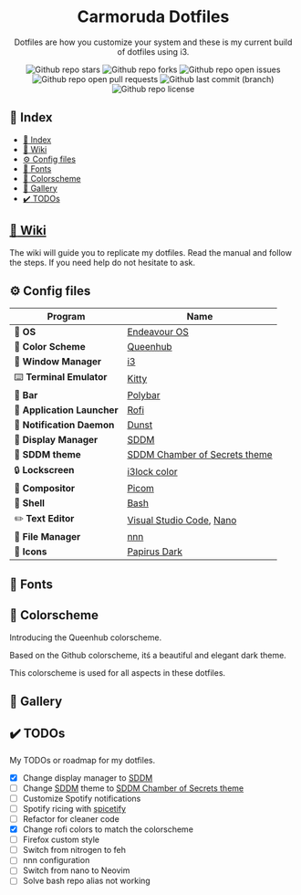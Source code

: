 <h1 align="center">
  Carmoruda Dotfiles
 </h1>

<p align="center">
  Dotfiles are how you customize your system and these is my current build of dotfiles using i3.
</p>

<div align="center">
  <img alt="Github repo stars" src="https://img.shields.io/github/stars/carmoruda/dotfiles?color=db6d28&labelColor=202328&style=for-the-badge">
  <img alt="Github repo forks" src="https://img.shields.io/github/forks/carmoruda/dotfiles?color=388bfd&labelColor=202328&style=for-the-badge">
  <img alt="Github repo open issues" src="https://img.shields.io/github/issues/carmoruda/dotfiles?color=f85149&labelColor=202328&style=for-the-badge">
  <img alt="Github repo open pull requests" src="https://img.shields.io/github/issues-pr/carmoruda/dotfiles?color=a371f7&labelColor=202328&style=for-the-badge">
  <img alt="Github last commit (branch)" src="https://img.shields.io/github/last-commit/carmoruda/dotfiles/main?color=2ea043&labelColor=202328&label=Last Update%3F&style=for-the-badge">
  <img alt="Github repo license" src="https://img.shields.io/github/license/carmoruda/dotfiles?color=15121C&labelColor=202328&style=for-the-badge">
</div>

## :satellite: Index

- [:satellite: Index](#satellite-index)
- [:notebook_with_decorative_cover: Wiki](#notebook_with_decorative_cover-wiki)
- [:gear: Config files](#gear-config-files)
- [:memo: Fonts](#memo-fonts)
- [:art: Colorscheme](#art-colorscheme)
- [:milky_way: Gallery](#milkyway-gallery)
- [:heavy_check_mark: TODOs](#heavycheckmark-todos)

## [:notebook_with_decorative_cover: Wiki](https://github.com/Carmoruda/dotfiles/wiki)

The wiki will guide you to replicate my dotfiles. Read the manual and follow the steps. If you need help do not hesitate to ask.

## :gear: Config files

| Program                                | Name                                                                                            |
| -------------------------------------- | ----------------------------------------------------------------------------------------------- |
| :penguin: **OS**                       | [Endeavour OS](https://endeavouros.com/)                                                        |
| :art: **Color Scheme**                 | [Queenhub](#art-colorscheme)                                                                    |
| :rocket: **Window Manager**            | [i3](https://github.com/i3/i3)                                                                  |
| :keyboard: **Terminal Emulator**       | [Kitty](https://github.com/kovidgoyal/kitty)                                                    |
| :construction: **Bar**                 | [Polybar](https://github.com/polybar/polybar)                                                   |
| :floppy_disk: **Application Launcher** | [Rofi](https://github.com/davatorium/rofi)                                                      |
| :mega: **Notification Daemon**         | [Dunst](https://github.com/dunst-project/dunst)                                                 |
| :key: **Display Manager**              | [SDDM](https://github.com/sddm/sddm)                                                            |
| :lipstick: **SDDM theme**              | [SDDM Chamber of Secrets theme](https://github.com/Carmoruda/sddm-hogwarts-themes)              |
| :lock: **Lockscreen**                  | [i3lock color](https://github.com/Raymo111/i3lock-color)                                        |
| :telescope: **Compositor**             | [Picom](https://github.com/yshui/picom)                                                         |
| :shell: **Shell**                      | [Bash](https://www.gnu.org/software/bash/)                                                      |
| :pencil2: **Text Editor**              | [Visual Studio Code](https://github.com/Microsoft/vscode), [Nano](https://www.nano-editor.org/) |
| :file_folder: **File Manager**         | [nnn](https://github.com/jarun/nnn)                                                             |
| :crystal_ball: **Icons**               | [Papirus Dark](https://github.com/PapirusDevelopmentTeam/papirus-icon-theme)                    |

## :memo: Fonts

## :art: Colorscheme

Introducing the Queenhub colorscheme.

Based on the Github colorscheme, itś a beautiful and elegant dark theme.

This colorscheme is used for all aspects in these dotfiles.

## :milky_way: Gallery

## :heavy_check_mark: TODOs

My TODOs or roadmap for my dotfiles.

- [x] Change display manager to [SDDM](https://github.com/sddm/sddm)
- [ ] Change [SDDM](https://github.com/sddm/sddm) theme to [SDDM Chamber of Secrets theme](https://github.com/Carmoruda/sddm-hogwarts-themes)
- [ ] Customize Spotify notifications
- [ ] Spotify ricing with [spicetify](https://github.com/spicetify/spicetify-cli)
- [ ] Refactor for cleaner code
- [x] Change rofi colors to match the colorscheme
- [ ] Firefox custom style
- [ ] Switch from nitrogen to feh
- [ ] nnn configuration
- [ ] Switch from nano to Neovim
- [ ] Solve bash repo alias not working
